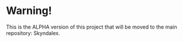 # Warning!

This is the ALPHA version of this project that will be moved to the main repository: Skyndalex.
